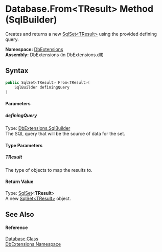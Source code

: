Database.From&lt;TResult> Method (SqlBuilder)
=============================================
Creates and returns a new [SqlSet&lt;TResult>][1] using the provided defining query.

**Namespace:** [DbExtensions][2]  
**Assembly:** DbExtensions (in DbExtensions.dll)

Syntax
------

```csharp
public SqlSet<TResult> From<TResult>(
	SqlBuilder definingQuery
)

```

#### Parameters

##### *definingQuery*
Type: [DbExtensions.SqlBuilder][3]  
The SQL query that will be the source of data for the set.

#### Type Parameters

##### *TResult*
The type of objects to map the results to.

#### Return Value
Type: [SqlSet][1]&lt;**TResult**>  
A new [SqlSet&lt;TResult>][1] object.

See Also
--------

#### Reference
[Database Class][4]  
[DbExtensions Namespace][2]  

[1]: ../SqlSet_1/README.md
[2]: ../README.md
[3]: ../SqlBuilder/README.md
[4]: README.md
